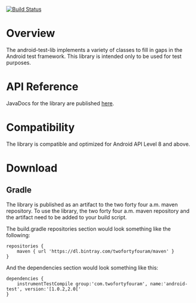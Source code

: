 [![Build Status](https://travis-ci.org/twofortyfouram/android-test.png?branch=master)](https://travis-ci.org/twofortyfouram/android-test)
# Overview
The android-test-lib implements a variety of classes to fill in gaps in the Android test framework.  This library is intended only to be used for test purposes.


# API Reference
JavaDocs for the library are published [here](http://twofortyfouram.github.io/android-test).


# Compatibility
The library is compatible and optimized for Android API Level 8 and above.


# Download
## Gradle
The library is published as an artifact to the two forty four a.m. maven repository.  To use the library, the two forty four a.m. maven repository and the artifact need to be added to your build script.

The build.gradle repositories section would look something like the following:

    repositories {
        maven { url 'https://dl.bintray.com/twofortyfouram/maven' }
    }

And the dependencies section would look something like this:
    
    dependencies {
        instrumentTestCompile group:'com.twofortyfouram', name:'android-test', version:'[1.0.2,2.0['
    }
